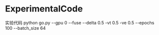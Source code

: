 # ExperimentalCode
实验代码
python go.py --gpu 0 --fuse --delta 0.5 -vt 0.5 -ve 0.5 --epochs 100 --batch_size 64
